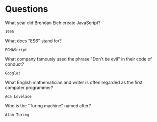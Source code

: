 # Questions

What year did Brendan Eich create JavaScript?

```
1995
```

What does "ES6" stand for?

```
ECMAScript 
```

What company famously used the phrase "Don't be evil" in their code of conduct?

```
Google!
```

What English mathematician and writer is often regarded as the first computer programmer?

```
Ada Lovelace
```

Who is the "Turing machine" named after?

```
Alan Turing
```

